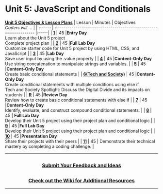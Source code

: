 # Unit 5: JavaScript and Conditionals 
[**Unit 5 Objectives & Lesson Plans**]()
|                                                    Lesson                                                     | Minutes | Objectives <br> _Coders will ..._                                    |
| :-----: | :------------------------------------------------------------------- |:-----|
| [**1**]() |   45    |**Entry Day**</br>Learn about the Unit 5 project</br>Complete project plan                       |
| [**2**]() |   45    |**Full Lab Day**</br> Customize starter code for Unit 5 project by using HTML, CSS, and JavaScript  |
| [**3**]() |   45  |**Lab Day**</br>Save user input by using the .value property     |
| [**4**]() |   45  |**Content-Only Day**</br>Use string concatenation to manipulate strings and variables.   |
| [**5**]() |   45  |**Content-Only Day**</br>Create basic conditional statements    |
| [**6(Tech and Society)**]() |   45  |**Content-Only Day**</br>Create conditional statements with multiple conditions using else if</br>Tech and Society Spotlight: Discuss the Digital Divide and its impacts on students    |
| [**R**]() |   45  |**Review Day**</br>Review how to create basic conditional statements with else if     |
| [**7**]() |   45  |**Content-Only Day**</br>Identify, evaluate, and construct compound conditional statements.     |
| [**8**]() |   45  | **Full Lab Day**</br>Develop their Unit 5 project using their project plan and conditional logic     |
| [**9**]() |   45  |**Full Lab Day**</br>Develop their Unit 5 project using their project plan and conditional logic     |
| [**10**]() |   45  |**Presentation Day**</br> Share their projects with their peers   |
| [**11**]() |   45  | Demonstrate their technical mastery by completing a coding challenge.    |

---
## <h3 align="center"><a href="https://docs.google.com/forms/d/e/1FAIpQLSc4oUNSthmU63TqlzUOOWd3buX3tGVIPRNDm0tsLB_nOONRLQ/viewform">Submit Your Feedback and Ideas</a></h3>

## <h3 align="center"><a href="https://github.com/itscodenation/curriculum-22-23/wiki">Check out the Wiki for Additional Resources</a></h3>

---
